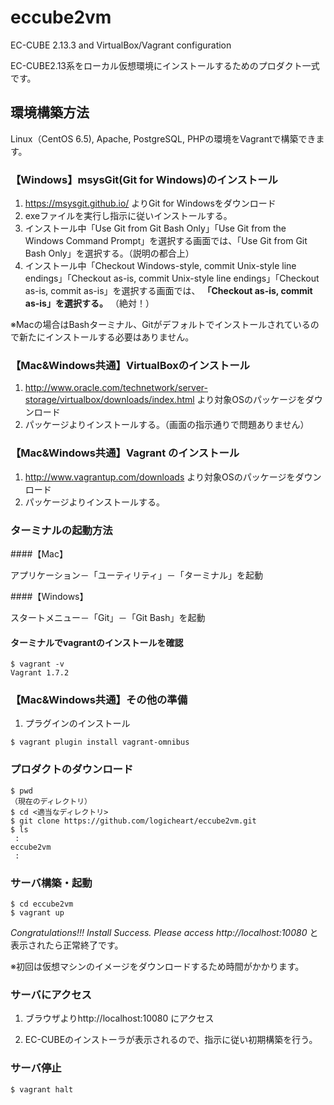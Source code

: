 # eccube2vm
EC-CUBE 2.13.3 and VirtualBox/Vagrant configuration

EC-CUBE2.13系をローカル仮想環境にインストールするためのプロダクト一式です。


## 環境構築方法

Linux（CentOS 6.5), Apache, PostgreSQL, PHPの環境をVagrantで構築できます。

### 【Windows】msysGit(Git for Windows)のインストール

1. https://msysgit.github.io/ よりGit for Windowsをダウンロード
2. exeファイルを実行し指示に従いインストールする。
3. インストール中「Use Git from Git Bash Only」「Use Git from the Windows Command Prompt」を選択する画面では、「Use Git from Git Bash Only」を選択する。（説明の都合上）
4. インストール中「Checkout Windows-style, commit Unix-style line endings」「Checkout as-is, commit Unix-style line endings」「Checkout as-is, commit as-is」を選択する画面では、 **「Checkout as-is, commit as-is」を選択する。** （絶対！）

※Macの場合はBashターミナル、Gitがデフォルトでインストールされているので新たにインストールする必要はありません。

### 【Mac&Windows共通】VirtualBoxのインストール

1. http://www.oracle.com/technetwork/server-storage/virtualbox/downloads/index.html より対象OSのパッケージをダウンロード
2. パッケージよりインストールする。（画面の指示通りで問題ありません）

### 【Mac&Windows共通】Vagrant のインストール

1. http://www.vagrantup.com/downloads より対象OSのパッケージをダウンロード
2. パッケージよりインストールする。

### ターミナルの起動方法

####【Mac】

アプリケーション－「ユーティリティ」－「ターミナル」を起動

####【Windows】

スタートメニュー－「Git」－「Git Bash」を起動

#### ターミナルでvagrantのインストールを確認

```
$ vagrant -v
Vagrant 1.7.2
```

### 【Mac&Windows共通】その他の準備

1. プラグインのインストール

```
$ vagrant plugin install vagrant-omnibus
```

### プロダクトのダウンロード

```
$ pwd
（現在のディレクトリ）
$ cd <適当なディレクトリ>
$ git clone https://github.com/logicheart/eccube2vm.git
$ ls
 :
eccube2vm
 :
```

### サーバ構築・起動

```
$ cd eccube2vm
$ vagrant up
```

*Congratulations!!! Install Success. Please access http://localhost:10080* と表示されたら正常終了です。

※初回は仮想マシンのイメージをダウンロードするため時間がかかります。

### サーバにアクセス

1. ブラウザよりhttp://localhost:10080 にアクセス

2. EC-CUBEのインストーラが表示されるので、指示に従い初期構築を行う。

### サーバ停止

```
$ vagrant halt
```
